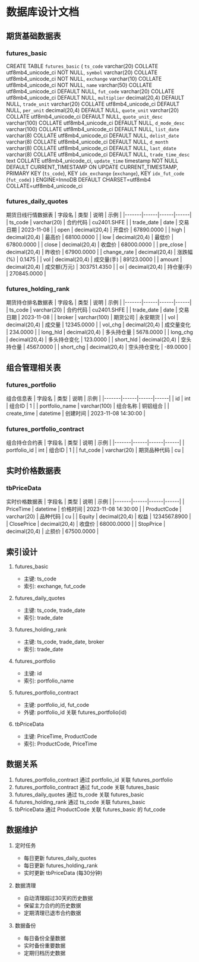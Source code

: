 # 数据库设计文档

## 期货基础数据表
### futures_basic
CREATE TABLE `futures_basic` (
  `ts_code` varchar(20) COLLATE utf8mb4_unicode_ci NOT NULL,
  `symbol` varchar(20) COLLATE utf8mb4_unicode_ci NOT NULL,
  `exchange` varchar(10) COLLATE utf8mb4_unicode_ci NOT NULL,
  `name` varchar(50) COLLATE utf8mb4_unicode_ci DEFAULT NULL,
  `fut_code` varchar(20) COLLATE utf8mb4_unicode_ci DEFAULT NULL,
  `multiplier` decimal(20,4) DEFAULT NULL,
  `trade_unit` varchar(20) COLLATE utf8mb4_unicode_ci DEFAULT NULL,
  `per_unit` decimal(20,4) DEFAULT NULL,
  `quote_unit` varchar(20) COLLATE utf8mb4_unicode_ci DEFAULT NULL,
  `quote_unit_desc` varchar(100) COLLATE utf8mb4_unicode_ci DEFAULT NULL,
  `d_mode_desc` varchar(100) COLLATE utf8mb4_unicode_ci DEFAULT NULL,
  `list_date` varchar(8) COLLATE utf8mb4_unicode_ci DEFAULT NULL,
  `delist_date` varchar(8) COLLATE utf8mb4_unicode_ci DEFAULT NULL,
  `d_month` varchar(8) COLLATE utf8mb4_unicode_ci DEFAULT NULL,
  `last_ddate` varchar(8) COLLATE utf8mb4_unicode_ci DEFAULT NULL,
  `trade_time_desc` text COLLATE utf8mb4_unicode_ci,
  `update_time` timestamp NOT NULL DEFAULT CURRENT_TIMESTAMP ON UPDATE CURRENT_TIMESTAMP,
  PRIMARY KEY (`ts_code`),
  KEY `idx_exchange` (`exchange`),
  KEY `idx_fut_code` (`fut_code`)
) ENGINE=InnoDB DEFAULT CHARSET=utf8mb4 COLLATE=utf8mb4_unicode_ci

### futures_daily_quotes
期货日线行情数据表
| 字段名 | 类型 | 说明 | 示例 |
|-------|------|------|------|
| ts_code | varchar(20) | 合约代码 | cu2401.SHFE |
| trade_date | date | 交易日期 | 2023-11-08 |
| open | decimal(20,4) | 开盘价 | 67890.0000 |
| high | decimal(20,4) | 最高价 | 68100.0000 |
| low | decimal(20,4) | 最低价 | 67800.0000 |
| close | decimal(20,4) | 收盘价 | 68000.0000 |
| pre_close | decimal(20,4) | 昨收价 | 67900.0000 |
| change_rate | decimal(20,4) | 涨跌幅(%) | 0.1475 |
| vol | decimal(20,4) | 成交量(手) | 89123.0000 |
| amount | decimal(20,4) | 成交额(万元) | 303751.4350 |
| oi | decimal(20,4) | 持仓量(手) | 270845.0000 |

### futures_holding_rank
期货持仓排名数据表
| 字段名 | 类型 | 说明 | 示例 |
|-------|------|------|------|
| ts_code | varchar(20) | 合约代码 | cu2401.SHFE |
| trade_date | date | 交易日期 | 2023-11-08 |
| broker | varchar(100) | 期货公司 | 永安期货 |
| vol | decimal(20,4) | 成交量 | 12345.0000 |
| vol_chg | decimal(20,4) | 成交量变化 | 234.0000 |
| long_hld | decimal(20,4) | 多头持仓量 | 5678.0000 |
| long_chg | decimal(20,4) | 多头持仓变化 | 123.0000 |
| short_hld | decimal(20,4) | 空头持仓量 | 4567.0000 |
| short_chg | decimal(20,4) | 空头持仓变化 | -89.0000 |

## 组合管理相关表
### futures_portfolio
组合信息表
| 字段名 | 类型 | 说明 | 示例 |
|-------|------|------|------|
| id | int | 组合ID | 1 |
| portfolio_name | varchar(100) | 组合名称 | 铜铝组合 |
| create_time | datetime | 创建时间 | 2023-11-08 14:30:00 |

### futures_portfolio_contract
组合持仓合约表
| 字段名 | 类型 | 说明 | 示例 |
|-------|------|------|------|
| portfolio_id | int | 组合ID | 1 |
| fut_code | varchar(20) | 期货品种代码 | cu |

## 实时价格数据表
### tbPriceData
实时价格数据表
| 字段名 | 类型 | 说明 | 示例 |
|-------|------|------|------|
| PriceTime | datetime | 价格时间 | 2023-11-08 14:30:00 |
| ProductCode | varchar(20) | 品种代码 | cu |
| Equity | decimal(20,4) | 权益 | 1234567.8900 |
| ClosePrice | decimal(20,4) | 收盘价 | 68000.0000 |
| StopPrice | decimal(20,4) | 止损价 | 67500.0000 |

## 索引设计
1. futures_basic
   - 主键: ts_code
   - 索引: exchange, fut_code

2. futures_daily_quotes
   - 主键: ts_code, trade_date
   - 索引: trade_date

3. futures_holding_rank
   - 主键: ts_code, trade_date, broker
   - 索引: trade_date

4. futures_portfolio
   - 主键: id
   - 索引: portfolio_name

5. futures_portfolio_contract
   - 主键: portfolio_id, fut_code
   - 外键: portfolio_id 关联 futures_portfolio(id)

6. tbPriceData
   - 主键: PriceTime, ProductCode
   - 索引: ProductCode, PriceTime

## 数据关系
1. futures_portfolio_contract 通过 portfolio_id 关联 futures_portfolio
2. futures_portfolio_contract 通过 fut_code 关联 futures_basic
3. futures_daily_quotes 通过 ts_code 关联 futures_basic
4. futures_holding_rank 通过 ts_code 关联 futures_basic
5. tbPriceData 通过 ProductCode 关联 futures_basic 的 fut_code

## 数据维护
1. 定时任务
   - 每日更新 futures_daily_quotes
   - 每日更新 futures_holding_rank
   - 实时更新 tbPriceData (每30分钟)

2. 数据清理
   - 自动清理超过30天的历史数据
   - 保留主力合约的历史数据
   - 定期清理已退市合约数据

3. 数据备份
   - 每日备份全量数据
   - 实时备份重要数据
   - 定期归档历史数据 